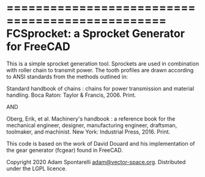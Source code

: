 ================================================
 FCSprocket: a Sprocket Generator for FreeCAD
================================================

This is a simple sprocket generation tool. Sprockets are used in combination
with roller chain to transmit power. The tooth profiles are drawn according
to ANSI standards from the methods outlined in:

  Standard handbook of chains : chains for power transmission and material
  handling. Boca Raton: Taylor & Francis, 2006. Print.

  AND
  
  Oberg, Erik, et al. Machinery's handbook : a reference book for the
  mechanical engineer, designer, manufacturing engineer, draftsman,
  toolmaker, and machinist. New York: Industrial Press, 2016. Print.


This code is based on the work of David Douard and his implementation of the
gear generator (fcgear) found in FreeCAD.

Copyright 2020 Adam Spontarelli <adam@vector-space.org>.
Distributed under the LGPL licence.
